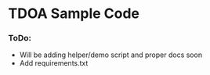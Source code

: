 # TDOA Sample Code

### ToDo:
- Will be adding helper/demo script and proper docs soon
- Add requirements.txt
